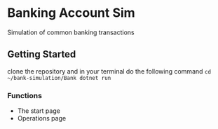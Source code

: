 # Banking Account Sim
Simulation of common banking transactions

## Getting Started
clone the repository and in your terminal do the following command
```cd ~/bank-simulation/Bank dotnet run```
### Functions
- The start page
- Operations page
